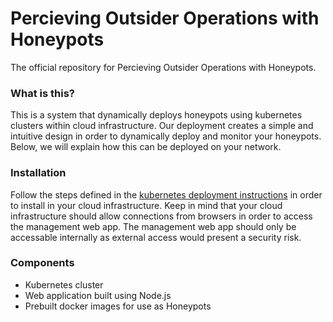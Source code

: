# Percieving Outsider Operations with Honeypots

The official repository for Percieving Outsider Operations with Honeypots.

### What is this?
This is a system that dynamically deploys honeypots using kubernetes clusters within cloud infrastructure. Our deployment creates a simple and intuitive design in order to dynamically deploy and monitor your honeypots. Below, we will explain how this can be deployed on your network.

### Installation
Follow the steps defined in the [kubernetes deployment instructions](https://github.com/P-O-O-H/p-o-o-h/tree/main/helm) in order to install in your cloud infrastructure. Keep in mind that your cloud infrastructure should allow connections from browsers in order to access the management web app. The management web app should only be accessable internally as external access would present a security risk.

### Components
- Kubernetes cluster
- Web application built using Node.js
- Prebuilt docker images for use as Honeypots

